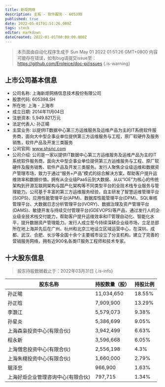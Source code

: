 ```yaml
---
title: 新炬网络
description: 主板 - 软件服务 - 605398
published: true
date: 2022-05-01T01:51:26.000Z
tags: stock
editor: markdown
dateCreated: 2022-01-01T00:00:00.000Z
---
```


> 本页面由自动化程序生成于 Sun May 01 2022 01:51:26 GMT+0800
> 内容可能存在错误，如有bug请提交issue至：https://github.com/Eroleice/doc-pi/issues
{.is-warning}

## 上市公司基本信息
- 公司名称: 上海新炬网络信息技术股份有限公司
- 股票代码: 605398.SH
- 所在地: 上海 - 上海市
- 成立日期: 2014年11月04日
- 注册资本: 5,949.821万元
- 法定代表人: 孙正暘
- 主营业务: 以提供IT数据中心第三方运维服务及运维产品为主的IT系统软件服务商，面向大中型企事业单位提供第三方运维服务与工程，原厂软硬件及服务销售，软件产品及开发三类服务
- 公司官网: www.shsnc.com
- 公司介绍: 公司是一家以提供IT数据中心第三方运维服务及运维产品为主的IT系统软件服务商，面向大中型企事业单位提供第三方运维服务与工程、原厂软硬件及服务销售、软件产品及开发三类服务。发行人聚焦企业级运维和数据资产管理市场，致力于通过“服务+产品”模式的综合解决方案，帮助客户提升运维效率和数据价值。拥有从企业级PaaS云到大数据、从以“IOE”为核心的传统架构到开源互联网架构与国产化架构等不同类型平台的全技术栈专业服务与管理能力。公司基于丰富的第三方运维服务经验，自主研发了智慧运维管理平台(SIOPS)、应用性能管理平台(APM)、数据库性能管理平台(DPM)、SQL审核管理平台、大数据日志分析管理平台(IVORY)、数据治理及资产管理平台(DAMS)、敏捷开发与持续交付管理平台(GDEVOPS)等产品，通过发行人的企业级全技术栈交付能力，帮助客户提升运维效率和IT管理自动化、智能化水平，提升数据资产管理能力。发行人成立至今持续深耕企业级市场，立足总部所在地上海并先后在广州、杭州和北京三地设立区域运营中心，在深圳、成都、武汉、合肥、长沙等全国十余个主要城市设立了分支机构，建立了完善的营销服务网络，拥有近900名各类IT服务工程师和技术专家。


## 十大股东信息
> 股东持股数据截止于：2022年03月31日
{.is-info}

| 股东名称 | 持股数量（股） | 持股比例 |
| --- | --- | --- |
| 孙正暘 | 11,034,650 | 18.55% |
| 孙正晗 | 7,909,900 | 13.29% |
| 李灏江 | 5,579,073 | 9.38% |
| 孙星炎 | 5,386,699 | 9.05% |
| 上海森枭投资中心(有限合伙) | 3,942,499 | 6.63% |
| 程永新 | 3,596,668 | 6.05% |
| 上海僧忠投资中心(有限合伙) | 2,556,198 | 4.3% |
| 上海朱栩投资中心(有限合伙) | 1,660,000 | 2.79% |
| 琚泽忠 | 966,900 | 1.63% |
| 上海好炬企业管理咨询中心(有限合伙) | 797,715 | 1.34% |




